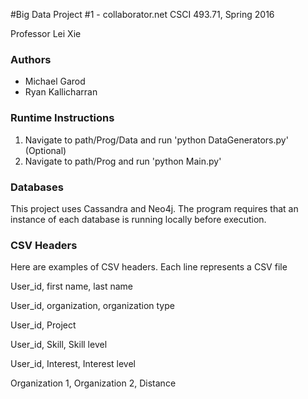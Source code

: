 #Big Data Project #1 - collaborator.net
CSCI 493.71, Spring 2016

Professor Lei Xie

### Authors
- Michael Garod
- Ryan Kallicharran

### Runtime Instructions
1. Navigate to path/Prog/Data and run 'python DataGenerators.py' (Optional)
2. Navigate to path/Prog and run 'python Main.py'

### Databases
This project uses Cassandra and Neo4j. The program requires that an instance of each database is running locally before execution.

### CSV Headers
Here are examples of CSV headers. Each line represents a CSV file

User_id, first name, last name

User_id, organization, organization type	

User_id, Project	

User_id, Skill,	Skill level	

User_id, Interest, Interest level	

Organization 1, Organization 2, Distance	
